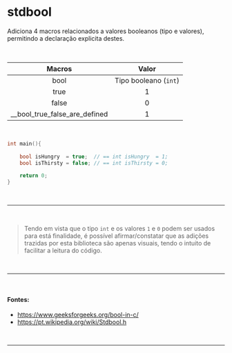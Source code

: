 # stdbool
Adiciona 4 macros relacionados a valores booleanos (tipo e valores), permitindo a declaração explicita destes.

<br>

| Macros | Valor |
| :-:    | :-:   |
| bool   | Tipo booleano (`int`)  |
| true   | 1     |
| false  | 0     |
| __bool_true_false_are_defined | 1 |

<br>

``` c
int main(){
	
	bool isHungry  = true;  // == int isHungry  = 1;
	bool isThirsty = false; // == int isThirsty = 0;
	
	return 0;
}
``` 

<br>

-----
<br>

> Tendo em vista que o tipo `int` e os valores `1` e `0` podem ser usados para está finalidade, é possível afirmar/constatar
> que as adições trazidas por esta biblioteca são apenas visuais, tendo o intuito de facilitar a leitura do código.

<br>

-----
<br>

#### Fontes:
* https://www.geeksforgeeks.org/bool-in-c/
* https://pt.wikipedia.org/wiki/Stdbool.h

<br>

-----
